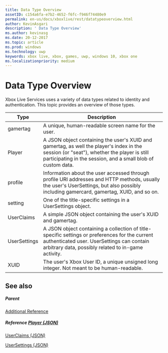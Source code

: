 ```yaml
---
title: Data Type Overview
assetID: c154a6fa-e7b2-4652-f6fc-f946f74480e9
permalink: en-us/docs/xboxlive/rest/datatypeoverview.html
author: KevinAsgari
description: ' Data Type Overview'
ms.author: kevinasg
ms.date: 20-12-2017
ms.topic: article
ms.prod: windows
ms.technology: uwp
keywords: xbox live, xbox, games, uwp, windows 10, xbox one
ms.localizationpriority: medium
---
```



# Data Type Overview
 
Xbox Live Services uses a variety of data types related to identity and authentication. This topic provides an overview of those types.
 
| Type| Description| 
| --- | --- | 
| gamertag| A unique, human-readable screen name for the user.| 
| Player| A JSON object containing the user's XUID and gamertag, as well the player's index in the session (or "seat"), whether the player is still participating in the session, and a small blob of custom data.| 
| profile| Information about the user accessed through profile URI addresses and HTTP methods, usually the user's UserSettings, but also possibly including gamercard, gamertag, XUID, and so on.| 
| setting| One of the title-specific settings in a UserSettings object.| 
| UserClaims| A simple JSON object containing the user's XUID and gamertag.| 
| UserSettings| A JSON object containing a collection of title-specific settings or preferences for the current authenticated user. UserSettings can contain arbitrary data, possibly related to in-game activity.| 
| XUID| The user's Xbox User ID, a unique unsigned long integer. Not meant to be human-readable.| 
 
<a id="ID4E6D"></a>

 
## See also
 
<a id="ID4EBE"></a>

 
##### Parent  

[Additional Reference](atoc-xboxlivews-reference-additional.md)

  
<a id="ID4ENE"></a>

 
##### Reference  [Player (JSON)](../json/json-player.md)

 [UserClaims (JSON)](../json/json-userclaims.md)

 [UserSettings (JSON)](../json/json-usersettings.md)

   